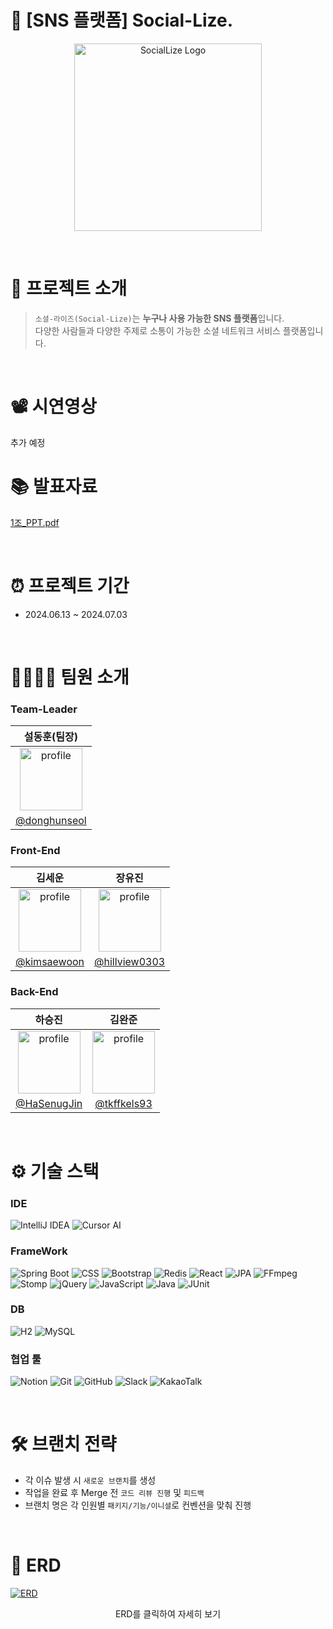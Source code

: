 # 📱 [SNS 플랫폼] Social-Lize.

<p align="center">
  <img src="https://github.com/donghunseol/social-lize/blob/dev/src/main/resources/static/images/logo.png?raw=true" alt="SocialLize Logo" width="300px">
</p>

<br>

# 📖 프로젝트 소개

> `소셜-라이즈(Social-Lize)`는 **누구나 사용 가능한 SNS 플랫폼**입니다.</br>
> 다양한 사람들과 다양한 주제로 소통이 가능한 소셜 네트워크 서비스 플랫폼입니다.</br>

<br>

# 📽️ 시연영상

추가 예정

# 📚 발표자료

[1조_PPT.pdf](https://docs.google.com/uc?export=download&id=1Z4UsFwf6bqBL-8fZ4eryN4WBzgcaITMI)

<br>

# ⏰ 프로젝트 기간

- 2024.06.13 ~ 2024.07.03

<br>

# 👨‍👩‍👧‍👧 팀원 소개

### Team-Leader

|                                                        설동훈(팀장)                                                        |
|:---------------------------------------------------------------------------------------------------------------------:|
| <img src="https://ca.slack-edge.com/T06B351QHF0-U06JXGQ1DAN-c05d9be15921-512" alt="profile" width="100" height="100"> | 
|                                    [@donghunseol](https://github.com/donghunseol)                                     |

### Front-End

|                                                   김세운                                                    |                                                   장유진                                                    |
|:--------------------------------------------------------------------------------------------------------:|:--------------------------------------------------------------------------------------------------------:| 
| <img src="https://avatars.githubusercontent.com/u/897777?v=4" alt="profile" width="100" height="100"> | <img src="https://avatars.githubusercontent.com/u/161176345?v=4" alt="profile" width="100" height="100"> | 
|                                    [@kimsaewoon](https://github.com/kimsaewoon)                                    |                              [@hillview0303](https://github.com/hillview0303)                              |

### Back-End

|                                                   하승진                                                   |                                                   김완준                                                    |
|:-------------------------------------------------------------------------------------------------------:|:--------------------------------------------------------------------------------------------------------:| 
| <img src="https://avatars.githubusercontent.com/u/126733434?v=4" alt="profile" width="100" height="100"> | <img src="https://avatars.githubusercontent.com/u/81667935?v=4" alt="profile" width="100" height="100"> | 
|                              [@HaSenugJin](https://github.com/HaSenugJin)                               |                               [@tkffkels93](https://github.com/tkffkels93)                               |

<br>

# ⚙️ 기술 스택

### IDE

![IntelliJ IDEA](https://img.shields.io/badge/-IntelliJ%20IDEA-blue?logo=intellij-idea&logoColor=white)
![Cursor AI](https://img.shields.io/badge/-Cursor%20AI-black?logo=coursera&logoColor=white)

### FrameWork

![Spring Boot](https://img.shields.io/badge/-Spring%20Boot-brightgreen?logo=spring&logoColor=white)
![CSS](https://img.shields.io/badge/-CSS3-blue?logo=css3&logoColor=white)
![Bootstrap](https://img.shields.io/badge/BootStrap-%238511FA.svg?style=flat&logo=bootstrap&logoColor=white)
![Redis](https://img.shields.io/badge/Redis-black?logo=redis&logoColor=white)
![React](https://img.shields.io/badge/React-blue?logo=react&logoColor=white)
![JPA](https://img.shields.io/badge/JPA-red?logo=spring&logoColor=white)
![FFmpeg](https://img.shields.io/badge/FFmpeg-green?logo=ffmpeg&logoColor=white)
![Stomp](https://img.shields.io/badge/Stomp-purple?logo=stripe&logoColor=white)
![jQuery](https://img.shields.io/badge/jQuery-blue?logo=jquery&logoColor=white)
![JavaScript](https://img.shields.io/badge/JavaScript-%23323330.svg?style=flat&logo=javascript&logoColor=white)
![Java](https://img.shields.io/badge/Java-%23ED8B00.svg?style=flat&logo=openjdk&logoColor=white)
![JUnit](https://img.shields.io/badge/JUnit-green?logo=junit5&logoColor=white)

### DB

![H2](https://img.shields.io/badge/-H2-orange?logo=amazondocumentdb&logoColor=white)
![MySQL](https://img.shields.io/badge/MySQL-black?&logo=mysql&logoColor=white)

### 협업 툴

![Notion](https://img.shields.io/badge/-Notion-black?logo=notion&logoColor=white)
![Git](https://img.shields.io/badge/-Git-red?logo=git&logoColor=white)
![GitHub](https://img.shields.io/badge/-GitHub-black?logo=github&logoColor=white)
![Slack](https://img.shields.io/badge/-Slack-purple?logo=slack&logoColor=white)
![KakaoTalk](https://img.shields.io/badge/kakaotalk-ffcd00.svg?style=flat&logo=kakaotalk&logoColor=000000)

<br>

# 🛠️ 브랜치 전략

- 각 이슈 발생 시 `새로운 브랜치`를 생성
- 작업을 완료 후 Merge 전 `코드 리뷰 진행` 및 `피드백`
- 브랜치 명은 각 인원별 `패키지/기능/이니셜`로 컨벤션을 맞춰 진행

<br>

# 🔐 ERD

[![ERD](https://github.com/donghunseol/social-lize/blob/dev/src/main/resources/static/images/erd-image.png)](https://www.erdcloud.com/d/mHmatRSTWosroBzRR)

<p align="center">
  ERD를 클릭하여 자세히 보기
</p>


<br>

